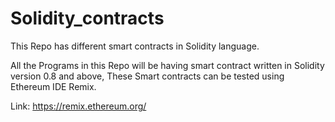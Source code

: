 # Solidity_contracts
This Repo has different smart contracts in Solidity language.

All the Programs in this Repo will be having smart contract written in Solidity version 0.8 and above, These Smart contracts can be tested using Ethereum IDE Remix.

Link: https://remix.ethereum.org/
